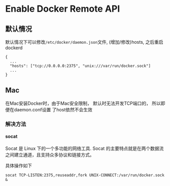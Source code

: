 # Enable Docker Remote API

## 默认情况

默认情况下可以修改`/etc/docker/daemon.json`文件, (增加/修改)hosts, 之后重启dockerd
```
{
  ...
  "hosts": ["tcp://0.0.0.0:2375", "unix:///var/run/docker.sock"]
  ...
}
```
## Mac
在Mac安装Docker时，由于Mac安全限制， 默认时无法开发TCP端口的， 所以即便在daemon.conf设置
了host依然不会生效

### 解决方法
#### socat

Socat 是 Linux 下的一个多功能的网络工具. Socat 的主要特点就是在两个数据流之间建立通道，且支持众多协议和链接方式。

具体操作如下
```shell
socat TCP-LISTEN:2375,reuseaddr,fork UNIX-CONNECT:/var/run/docker.sock &
```

